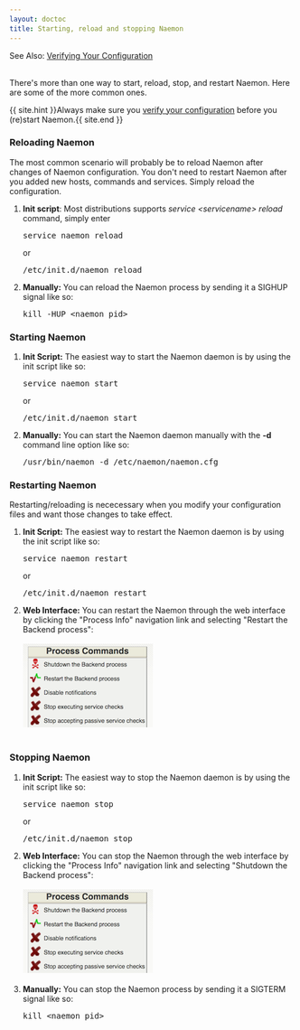 ```yaml
---
layout: doctoc
title: Starting, reload and stopping Naemon
---
```


<span class="glyphicon glyphicon-arrow-right"></span> See Also: <a href="verifyconfig.html">Verifying Your Configuration</a>
<br><br>

There's more than one way to start, reload, stop, and restart Naemon.
Here are some of the more common ones.

{{ site.hint }}Always make sure you <a href="verifyconfig.html">verify your configuration</a> before you (re)start Naemon.{{ site.end }}

### Reloading Naemon
The most common scenario will probably be to reload Naemon after changes of Naemon configuration. You don't need to restart Naemon after you added new hosts, commands and services. Simply reload the configuration.

1. <b>Init script</b>: 
   Most distributions supports *service &lt;servicename&gt; reload* command, simply enter
   <pre>service naemon reload</pre>
   or
   <pre>/etc/init.d/naemon reload</pre>
2. <b>Manually:</b>
   You can reload the Naemon process by sending it a SIGHUP signal like so:
   <pre>kill -HUP &lt;naemon_pid&gt;</pre>

### Starting Naemon

1. <b>Init Script:</b>
   The easiest way to start the Naemon daemon is by using the init script like so:
   <pre>service naemon start</pre>
   or
   <pre>/etc/init.d/naemon start</pre>
2. <b>Manually:</b>
   You can start the Naemon daemon manually with the <b>-d</b> command line option like so:
   <pre>/usr/bin/naemon -d /etc/naemon/naemon.cfg</pre>

### Restarting Naemon

Restarting/reloading is nececessary when you modify your configuration files and want those changes to take effect.

1. <b>Init Script:</b>
   The easiest way to restart the Naemon daemon is by using the init script like so:
   <pre>service naemon restart</pre>
   or
   <pre>/etc/init.d/naemon restart</pre>
2. <b>Web Interface:</b>
   You can restart the Naemon through the web interface by clicking the
   "Process Info" navigation link and selecting "Restart the Backend process":<br><br>
   <img src="/images/stoprestart.png" border="0" alt="Restart the Backend process"><br><br>

### Stopping Naemon

1. <b>Init Script:</b>
   The easiest way to stop the Naemon daemon is by using the init script like so:
   <pre>service naemon stop</pre>
   or
   <pre>/etc/init.d/naemon stop</pre>
2. <b>Web Interface:</b>
   You can stop the Naemon through the web interface by clicking the "Process Info" navigation
   link and selecting "Shutdown the Backend process":<br><br>
   <img src="/images/stoprestart.png" border="0" alt="Shutdown the Backend process"><br><br>
3. <b>Manually:</b>
   You can stop the Naemon process by sending it a SIGTERM signal like so:
   <pre>kill &lt;naemon_pid&gt;</pre>
